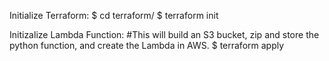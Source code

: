 Initialize Terraform:
$ cd terraform/
$ terraform init

Initizalize Lambda Function:
#This will build an S3 bucket, zip and store the python function, and create the Lambda in AWS.
$ terraform apply
